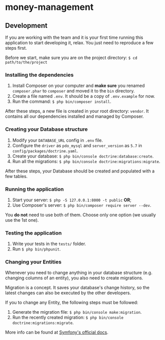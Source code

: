 # money-management

## Development

If you are working with the team and it is your first time running this application to start developing it, relax. You just need to reproduce a few steps first.

Before we start, make sure you are on the project directory: `$ cd path/to/the/project`

### Installing the dependencies

1. Install Composer on your computer and **make sure** you renamed `composer.phar` to `composer` and moved it to the `bin` directory.
2. Create a file named `.env`. It should be a copy of `.env.example` for now.
3. Run the command: `$ php bin/composer install`.

After these steps, a new file is created in your root directory: `vendor`. It contains all our dependencies installed and managed by Composer.

### Creating your Database structure

1. Modify your `DATABASE_URL` config in `.env` file.
2. Configure the `driver` as `pdo_mysql` and `server_version` as `5.7` in `config/packages/doctrine.yaml`.
3. Create your database: `$ php bin/console doctrine:database:create`.
4. Run all the migrations: `$ php bin/console doctrine:migrations:migrate`.

After these steps, your Database should be created and populated with a few tables.

### Running the application

1. Start your server: `$ php -S 127.0.0.1:8000 -t public` **OR**;
2. Use Composer's server: `$ php bin/composer require server --dev`.

You **do not** need to use both of them. Choose only one option (we usually use the 1st one).

### Testing the application

1. Write your tests in the `tests/` folder.
2. Run `$ php bin/phpunit`.

### Changing your Entities

Whenever you need to change anything in your database structure (e.g. changing columns of an entity), you also need to create migrations.

Migration is a concept. It saves your database's change history, so the latest changes can also be executed by the other developers.

If you to change any Entity, the following steps must be followed:

1. Generate the migration file: `$ php bin/console make:migration`.
2. Run the recently created migration: `$ php bin/console doctrine:migrations:migrate`.

More info can be found at [Symfony's official docs](https://symfony.com/doc/4.1/doctrine.html).